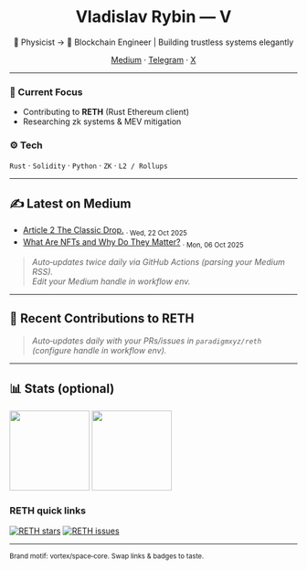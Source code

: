 <!-- Profile Header -->
<h1 align="center">Vladislav Rybin — V</h1>
<p align="center">
  🧠 Physicist → 🧩 Blockchain Engineer | Building trustless systems elegantly
</p>


<p align="center">
  <a href="https://medium.com/@4pex1oh">Medium</a> ·
  <a href="https://t.me/YOUR_TELEGRAM">Telegram</a> ·
  <a href="https://x.com/YOUR_X_HANDLE">X</a>
</p>


---


### 🔭 Current Focus
- Contributing to **RETH** (Rust Ethereum client)
- Researching zk systems & MEV mitigation


### ⚙️ Tech
`Rust` · `Solidity` · `Python` · `ZK` · `L2 / Rollups`


---


## ✍️ Latest on Medium
<!-- MEDIUM:START -->
- [Article 2 The Classic Drop.](https://medium.com/@4pex1oh/article-2-the-classic-drop-c3c5ed859d8b?source=rss-a31c7ae79b1f------2) <sub>· Wed, 22 Oct 2025</sub>
- [What Are NFTs and Why Do They Matter?](https://medium.com/@4pex1oh/what-are-nfts-and-why-do-they-matter-14cde132ee47?source=rss-a31c7ae79b1f------2) <sub>· Mon, 06 Oct 2025</sub>
<!-- MEDIUM:END -->


> _Auto‑updates twice daily via GitHub Actions (parsing your Medium RSS)._  
> _Edit your Medium handle in workflow env._


---


## 🧰 Recent Contributions to RETH
<!-- RETH:START -->
<!-- RETH:END -->


> _Auto‑updates daily with your PRs/issues in `paradigmxyz/reth` (configure handle in workflow env)._


---


## 📊 Stats (optional)
<p align="left">
  <img src="https://github-readme-stats.vercel.app/api?username=Syzygy106&show_icons=true" height="140"/>
  <img src="https://github-readme-stats.vercel.app/api/top-langs/?username=Syzygy106&layout=compact" height="140"/>
<!--
  Tip: If these cards don't render due to rate limits, you can remove this block.
-->
</p>


### RETH quick links
[![RETH stars](https://img.shields.io/github/stars/paradigmxyz/reth)](https://github.com/paradigmxyz/reth)
[![RETH issues](https://img.shields.io/github/issues/paradigmxyz/reth)](https://github.com/paradigmxyz/reth/issues)


---


<sub>Brand motif: vortex/space‑core. Swap links & badges to taste.</sub>


